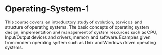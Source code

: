 # Operating-System-1
This course covers: an introductory study of evolution, services, and structure of operating systems. The basic concepts of operating system design, implementation and management of system resources such as CPU, Input/Output devices and drivers, memory and software. Examples given from modern operating system such as Unix and Windows driven operating systems.
